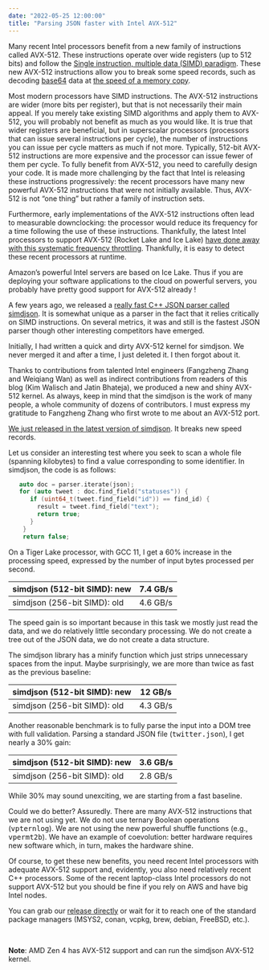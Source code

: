 ```yaml
---
date: "2022-05-25 12:00:00"
title: "Parsing JSON faster with Intel AVX-512"
---
```




Many recent Intel processors benefit from a new family of instructions called AVX-512. These instructions operate over wide registers (up to 512 bits) and follow the [Single instruction, multiple data (SIMD) paradigm](https://en.wikipedia.org/wiki/Single_instruction,_multiple_data). These new AVX-512 instructions allow you to break some speed records, such as decoding [base64](https://en.wikipedia.org/wiki/Base64) data at [the speed of a memory copy](https://arxiv.org/abs/1910.05109).

Most modern processors have SIMD instructions. The AVX-512 instructions are wider (more bits per register), but that is not necessarily their main appeal. If you merely take existing SIMD algorithms and apply them to AVX-512, you will probably not benefit as much as you would like. It is true that wider registers are beneficial, but in superscalar processors (processors that can issue several instructions per cycle), the number of instructions you can issue per cycle matters as much if not more. Typically, 512-bit AVX-512 instructions are more expensive and the processor can issue fewer of them per cycle. To fully benefit from AVX-512, you need to carefully design your code. It is made more challenging by the fact that Intel is releasing these instructions progressively: the recent processors have many new powerful AVX-512 instructions that were not initially available. Thus, AVX-512 is not &ldquo;one thing&rdquo; but rather a family of instruction sets.

Furthermore, early implementations of the AVX-512 instructions often lead to measurable downclocking: the processor would reduce its frequency for a time following the use of these instructions. Thankfully, the latest Intel processors to support AVX-512 (Rocket Lake and Ice Lake) [have done away with this systematic frequency throttling](https://travisdowns.github.io/blog/2020/08/19/icl-avx512-freq.html). Thankfully, it is easy to detect these recent processors at runtime.

Amazon&rsquo;s powerful Intel servers are based on Ice Lake. Thus if you are deploying your software applications to the cloud on powerful servers, you probably have pretty good support for AVX-512 already !

A few years ago, we released a [really fast C++ JSON parser called simdjson](https://simdjson.org). It is somewhat unique as a parser in the fact that it relies critically on SIMD instructions. On several metrics, it was and still is the fastest JSON parser though other interesting competitors have emerged.

Initially, I had written a quick and dirty AVX-512 kernel for simdjson. We never merged it and after a time, I just deleted it. I then forgot about it.

Thanks to contributions from talented Intel engineers (Fangzheng Zhang and Weiqiang Wan) as well as indirect contributions from readers of this blog (Kim Walisch and Jatin Bhateja), we produced a new and shiny AVX-512 kernel. As always, keep in mind that the simdjson is the work of many people, a whole community of dozens of contributors. I must express my gratitude to Fangzheng Zhang who first wrote to me about an AVX-512 port.

[We just released in the latest version of simdjson](https://github.com/simdjson/simdjson/releases). It breaks new speed records.

Let us consider an interesting test where you seek to scan a whole file (spanning kilobytes) to find a value corresponding to some identifier. In simdjson, the code is as follows:
```C
   auto doc = parser.iterate(json);    
   for (auto tweet : doc.find_field("statuses")) {
      if (uint64_t(tweet.find_field("id")) == find_id) {
        result = tweet.find_field("text");
        return true;
      }
    }
    return false;
```


On a Tiger Lake processor, with GCC 11, I get a 60% increase in the processing speed, expressed by the number of input bytes processed per second.

simdjson (512-bit SIMD): new |7.4 GB/s                 |
-------------------------|-------------------------|
simdjson (256-bit SIMD): old |4.6 GB/s                 |


The speed gain is so important because in this task we mostly just read the data, and we do relatively little secondary processing. We do not create a tree out of the JSON data, we do not create a data structure.

The simdjson library has a minify function which just strips unnecessary spaces from the input. Maybe surprisingly, we are more than twice as fast as the previous baseline:

simdjson (512-bit SIMD): new |12 GB/s                  |
-------------------------|-------------------------|
simdjson (256-bit SIMD): old |4.3 GB/s                 |


Another reasonable benchmark is to fully parse the input into a DOM tree with full validation. Parsing a standard JSON file (<tt>twitter.json</tt>), I get nearly a 30% gain:

simdjson (512-bit SIMD): new |3.6 GB/s                 |
-------------------------|-------------------------|
simdjson (256-bit SIMD): old |2.8 GB/s                 |


While 30% may sound unexciting, we are starting from a fast baseline.

Could we do better? Assuredly. There are many AVX-512 instructions that we are not using yet. We do not use ternary Boolean operations (<tt>vpternlog</tt>). We are not using the new powerful shuffle functions (e.g., <tt>vpermt2b</tt>). We have an example of coevolution: better hardware requires new software which, in turn, makes the hardware shine.

Of course, to get these new benefits, you need recent Intel processors with adequate AVX-512 support and, evidently, you also need relatively recent C++ processors. Some of the recent laptop-class Intel processors do not support AVX-512 but you should be fine if you rely on AWS and have big Intel nodes.

You can grab our [release directly](https://github.com/simdjson/simdjson/releases/tag/v2.0.0) or wait for it to reach one of the standard package managers (MSYS2, conan, vcpkg, brew, debian, FreeBSD, etc.).

&nbsp;

__Note__: AMD Zen 4 has AVX-512 support and can run the simdjson AVX-512 kernel.

